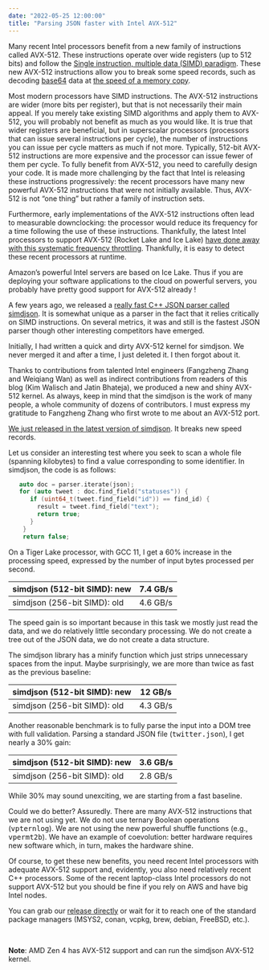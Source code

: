 ```yaml
---
date: "2022-05-25 12:00:00"
title: "Parsing JSON faster with Intel AVX-512"
---
```




Many recent Intel processors benefit from a new family of instructions called AVX-512. These instructions operate over wide registers (up to 512 bits) and follow the [Single instruction, multiple data (SIMD) paradigm](https://en.wikipedia.org/wiki/Single_instruction,_multiple_data). These new AVX-512 instructions allow you to break some speed records, such as decoding [base64](https://en.wikipedia.org/wiki/Base64) data at [the speed of a memory copy](https://arxiv.org/abs/1910.05109).

Most modern processors have SIMD instructions. The AVX-512 instructions are wider (more bits per register), but that is not necessarily their main appeal. If you merely take existing SIMD algorithms and apply them to AVX-512, you will probably not benefit as much as you would like. It is true that wider registers are beneficial, but in superscalar processors (processors that can issue several instructions per cycle), the number of instructions you can issue per cycle matters as much if not more. Typically, 512-bit AVX-512 instructions are more expensive and the processor can issue fewer of them per cycle. To fully benefit from AVX-512, you need to carefully design your code. It is made more challenging by the fact that Intel is releasing these instructions progressively: the recent processors have many new powerful AVX-512 instructions that were not initially available. Thus, AVX-512 is not &ldquo;one thing&rdquo; but rather a family of instruction sets.

Furthermore, early implementations of the AVX-512 instructions often lead to measurable downclocking: the processor would reduce its frequency for a time following the use of these instructions. Thankfully, the latest Intel processors to support AVX-512 (Rocket Lake and Ice Lake) [have done away with this systematic frequency throttling](https://travisdowns.github.io/blog/2020/08/19/icl-avx512-freq.html). Thankfully, it is easy to detect these recent processors at runtime.

Amazon&rsquo;s powerful Intel servers are based on Ice Lake. Thus if you are deploying your software applications to the cloud on powerful servers, you probably have pretty good support for AVX-512 already !

A few years ago, we released a [really fast C++ JSON parser called simdjson](https://simdjson.org). It is somewhat unique as a parser in the fact that it relies critically on SIMD instructions. On several metrics, it was and still is the fastest JSON parser though other interesting competitors have emerged.

Initially, I had written a quick and dirty AVX-512 kernel for simdjson. We never merged it and after a time, I just deleted it. I then forgot about it.

Thanks to contributions from talented Intel engineers (Fangzheng Zhang and Weiqiang Wan) as well as indirect contributions from readers of this blog (Kim Walisch and Jatin Bhateja), we produced a new and shiny AVX-512 kernel. As always, keep in mind that the simdjson is the work of many people, a whole community of dozens of contributors. I must express my gratitude to Fangzheng Zhang who first wrote to me about an AVX-512 port.

[We just released in the latest version of simdjson](https://github.com/simdjson/simdjson/releases). It breaks new speed records.

Let us consider an interesting test where you seek to scan a whole file (spanning kilobytes) to find a value corresponding to some identifier. In simdjson, the code is as follows:
```C
   auto doc = parser.iterate(json);    
   for (auto tweet : doc.find_field("statuses")) {
      if (uint64_t(tweet.find_field("id")) == find_id) {
        result = tweet.find_field("text");
        return true;
      }
    }
    return false;
```


On a Tiger Lake processor, with GCC 11, I get a 60% increase in the processing speed, expressed by the number of input bytes processed per second.

simdjson (512-bit SIMD): new |7.4 GB/s                 |
-------------------------|-------------------------|
simdjson (256-bit SIMD): old |4.6 GB/s                 |


The speed gain is so important because in this task we mostly just read the data, and we do relatively little secondary processing. We do not create a tree out of the JSON data, we do not create a data structure.

The simdjson library has a minify function which just strips unnecessary spaces from the input. Maybe surprisingly, we are more than twice as fast as the previous baseline:

simdjson (512-bit SIMD): new |12 GB/s                  |
-------------------------|-------------------------|
simdjson (256-bit SIMD): old |4.3 GB/s                 |


Another reasonable benchmark is to fully parse the input into a DOM tree with full validation. Parsing a standard JSON file (<tt>twitter.json</tt>), I get nearly a 30% gain:

simdjson (512-bit SIMD): new |3.6 GB/s                 |
-------------------------|-------------------------|
simdjson (256-bit SIMD): old |2.8 GB/s                 |


While 30% may sound unexciting, we are starting from a fast baseline.

Could we do better? Assuredly. There are many AVX-512 instructions that we are not using yet. We do not use ternary Boolean operations (<tt>vpternlog</tt>). We are not using the new powerful shuffle functions (e.g., <tt>vpermt2b</tt>). We have an example of coevolution: better hardware requires new software which, in turn, makes the hardware shine.

Of course, to get these new benefits, you need recent Intel processors with adequate AVX-512 support and, evidently, you also need relatively recent C++ processors. Some of the recent laptop-class Intel processors do not support AVX-512 but you should be fine if you rely on AWS and have big Intel nodes.

You can grab our [release directly](https://github.com/simdjson/simdjson/releases/tag/v2.0.0) or wait for it to reach one of the standard package managers (MSYS2, conan, vcpkg, brew, debian, FreeBSD, etc.).

&nbsp;

__Note__: AMD Zen 4 has AVX-512 support and can run the simdjson AVX-512 kernel.

